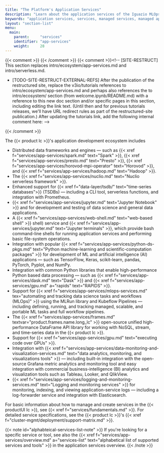 ```yaml
---
title: "The Platform's Application Services"
description: "Learn about the application services of the Iguazio MLOps Platform."
keywords: "application services, services, managed services, managed application services, integrated services, integrated application services, pre-deployed services, preinstalled services, ecosystem, development ecosystem, open source"
layout: "section-list"
menu:
  main:
    parent:     "services"
    identifier: "app-services"
    weight:     28
---
```

{{< comment >}}<!-- [InfraInfo] [ci-no-shcd-in-front-matter] The title should
  use {{< product tc >}}. -->
{{< /comment >}}
{{< comment >}}<!-- [SITE-RESTRUCT] This section replaces
  intro/ecosystem/app-services.md and intro/serverless.md.
- [TODO-SITE-RESTRUCT-EXTERNAL-REFS] After the publication of the restructured
  site, replace the v3io/tutorials references to intro/ecosystem/app-services.md
  and perhaps also references the to intro/ecosystem/ section (from
  welcome.ipynb/README.md) with a reference to this new doc section and/or
  specific pages in this section, including editing the link text. (Until then
  and for previous tutorials releases, we'll have URL redirect rules as part of
  the restructured-site publication.) After updating the tutorials link, add
  the following internal comment here: -->
<!-- [c-ext-ref] [IntInfo] (sharonl) This doc is referenced from
  v3io/tutorials (from welcome.ipynb/README.md). -->
{{< /comment >}}

The {{< product lc >}}'s application development ecosystem includes

- Distributed data frameworks and engines &mdash; such as {{< xref f="services/app-services/spark.md" text="Spark" >}}, {{< xref f="services/app-services/presto.md" text="Presto" >}}, {{< xref f="services/app-services/horovod-mpi-operator" text="Horovod" >}}, and {{< xref f="services/app-services/hadoop.md" text="Hadoop" >}}.
- The {{< xref f="services/app-services/nuclio.md" text="Nuclio serverless framework" >}}.
- Enhanced support for {{< xref f="data-layer/tsdb/"  text="time-series databases">}} (TSDBs) &mdash; including a CLI tool, serverless functions, and integration with Prometheus.
- {{< xref f="services/app-services/jupyter.md" text="Jupyter Notebook" >}} and for development and testing of data science and general data applications.
- A {{< xref f="services/app-services/web-shell.md" text="web-based shell" >}} shell) service and {{< xref f="services/app-services/jupyter.md" text="Jupyter terminals" >}}, which provide bash command-line shells for running application services and performing basic file-system operations.
- Integration with popular {{< xref f="services/app-services/python-ds-pkgs.md" text="Python machine-learning and scientific-computation packages" >}} for development of ML and artificial intelligence (AI) applications &mdash; such as TensorFlow, Keras, scikit-learn, pandas, PyTorch, Pyplot, and NumPy.
- Integration with common Python libraries that enable high-performance Python based data processing &mdash; such as {{< xref f="services/app-services/dask.md" text="Dask" >}} and {{< xref f="services/app-services/gpu.md" a="rapids" text="RAPIDS" >}}.
- Support for {{< xref f="services/app-services/mlops-services.md" tex="automating and tracking data science tasks and workflows (MLOps)" >}} using the MLRun library and Kubeflow Pipelines &mdash; including defining, running, and tracking managed, scalable, and portable ML tasks and full workflow pipelines.
- The {{< xref f="services/app-services/frames.md" textvar="product.frames.name.long_lc" >}} open-source unified high-performance DataFrame API library for working with NoSQL, stream, and time-series data in the {{< product lc >}}.
- Support for {{< xref f="services/app-services/gpu.md" text="executing code over GPUs" >}}.
- Integration with {{< xref f="services/app-services/data-monitoring-and-visualization-services.md" text="data analytics, monitoring, and visualizations tools" >}} &mdash; including built-in integration with the open-source Grafana metric analytics and monitoring tool and easy integration with commercial business-intelligence (BI) analytics and visualization tools such as Tableau, Looker, and QlikView.
- {{< xref f="services/app-services/logging-and-monitoring-services.md" text="Logging and monitoring services" >}} for monitoring, indexing, and viewing application-service logs &mdash; including a log-forwarder service and integration with Elasticsearch.

For basic information about how to manage and create services in the {{< productUI lc >}}, see {{< xref f="services/fundamentals.md" >}}.
For detailed service specifications, see the {{< product lc >}}'s {{< xref f="cluster-mgmt/deployment/support-matrix.md" >}}.

{{< note id="alphabteical-services-list-note" >}}
If you're looking for a specific service or tool, see also the {{< xref f="services/app-services/overview.md" a="services-list" text="alphabetical list of supported services and tools" >}} in the application services overview.
{{< /note >}}

